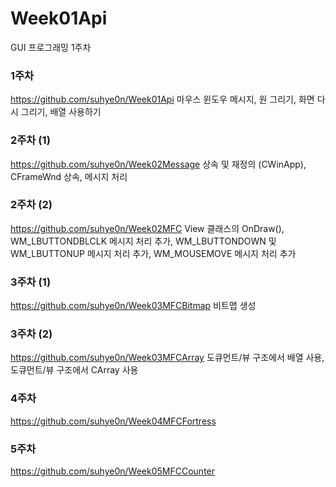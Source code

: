 # Week01Api
GUI 프로그래밍 1주차

### 1주차
https://github.com/suhye0n/Week01Api
마우스 윈도우 메시지, 원 그리기, 화면 다시 그리기, 배열 사용하기

### 2주차 (1)
https://github.com/suhye0n/Week02Message
상속 및 재정의 (CWinApp), CFrameWnd 상속, 메시지 처리

### 2주차 (2)
https://github.com/suhye0n/Week02MFC
View 클래스의 OnDraw(), WM_LBUTTONDBLCLK 메시지 처리 추가, WM_LBUTTONDOWN 및 WM_LBUTTONUP 메시지 처리 추가, WM_MOUSEMOVE 메시지 처리 추가

### 3주차 (1)
https://github.com/suhye0n/Week03MFCBitmap
비트맵 생성

### 3주차 (2)
https://github.com/suhye0n/Week03MFCArray
도큐먼트/뷰 구조에서 배열 사용, 도큐먼트/뷰 구조에서 CArray 사용

### 4주차
https://github.com/suhye0n/Week04MFCFortress

### 5주차
https://github.com/suhye0n/Week05MFCCounter
